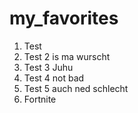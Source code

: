 # my_favorites
1. Test
2. Test 2 is ma wurscht
3. Test 3 Juhu
4. Test 4 not bad
5. Test 5 auch ned schlecht
6. Fortnite
